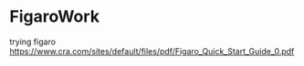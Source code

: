 # FigaroWork
trying figaro https://www.cra.com/sites/default/files/pdf/Figaro_Quick_Start_Guide_0.pdf
